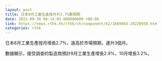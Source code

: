 ```yaml
---
layout: post
title: 日本8月工業生產按月升2.7%勝預期
date: 2022-09-30 08:14:03.000000000 +08:00
link: https://news.rthk.hk/rthk/ch/component/k2/1669064-20220930.htm
categories: rthk
---
```


日本8月工業生產按月增長2.7%，遠高於市場預期，連升3個月。

數據顯示，接受調查的製造商預計9月工業生產增長2.9%，10月增長3.2%。
